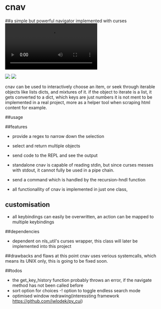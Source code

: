 cnav 
====
##a simple but powerful navigator implemented with curses
![](https://i.imgur.com/SPwZKJN.mp4)

![](https://imgur.com/a/LeMHIjp.gif)
![](https://i.imgur.com/6idnPhj.gif)

cnav can be used to interactively choose an item, or seek through
iterable objects like lists dicts, and mixtures of it.
if the object to iterate is a list, it gets converted to a dict, which keys are just numbers
it is not ment to be implemented in a real project, more as a helper tool
when scraping html content for example.

##usage

##features
- provide a regex to narrow down the selection
- select and return multiple objects
- send code to the REPL and see the output 

- standalone cnav is capable of reading stdin, but since curses messes with stdout,
it cannot	fully be used in a pipe chain.
- send a command which is handled by the recursion-hndl function
- all functionallity of cnav is implemented in just one class,

## customisation
- all keybindings can easily be overwritten, an action can be mapped to multiple keybindings

##dependencies
- dependent on nls_util's curses wrapper, this class will later be implemented into this project

##drawbacks and flaws
at this point cnav uses verious systemcalls, which means its UNIX only,
this is going to be fixed soon.

##todos
- the get_key_history function probably throws an error, if the navigate method has not been called before
- sort option for choices
-! option to toggle endless search mode
- optimised window redrawing(interessting framework https://github.com/jwlodek/py_cui)

